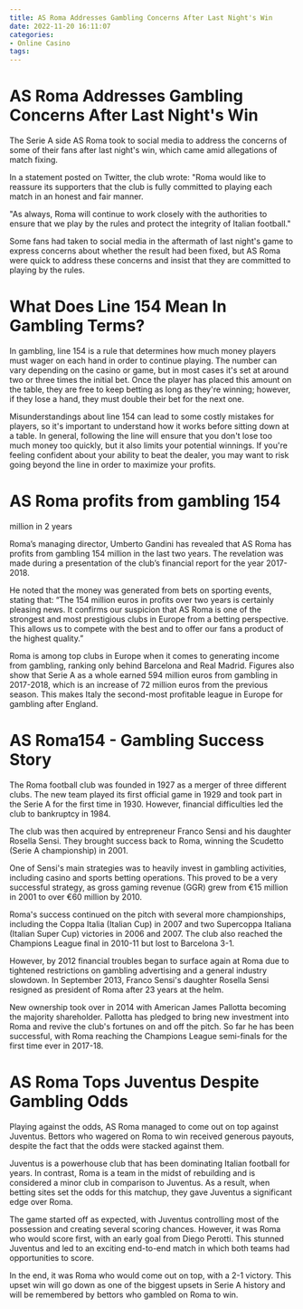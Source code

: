 ```yaml
---
title: AS Roma Addresses Gambling Concerns After Last Night's Win
date: 2022-11-20 16:11:07
categories:
- Online Casino
tags:
---
```



#  AS Roma Addresses Gambling Concerns After Last Night's Win

The Serie A side AS Roma took to social media to address the concerns of some of their fans after last night's win, which came amid allegations of match fixing.

In a statement posted on Twitter, the club wrote: "Roma would like to reassure its supporters that the club is fully committed to playing each match in an honest and fair manner.

"As always, Roma will continue to work closely with the authorities to ensure that we play by the rules and protect the integrity of Italian football."

Some fans had taken to social media in the aftermath of last night's game to express concerns about whether the result had been fixed, but AS Roma were quick to address these concerns and insist that they are committed to playing by the rules.

#  What Does Line 154 Mean In Gambling Terms?

In gambling, line 154 is a rule that determines how much money players must wager on each hand in order to continue playing. The number can vary depending on the casino or game, but in most cases it's set at around two or three times the initial bet. Once the player has placed this amount on the table, they are free to keep betting as long as they're winning; however, if they lose a hand, they must double their bet for the next one.

Misunderstandings about line 154 can lead to some costly mistakes for players, so it's important to understand how it works before sitting down at a table. In general, following the line will ensure that you don't lose too much money too quickly, but it also limits your potential winnings. If you're feeling confident about your ability to beat the dealer, you may want to risk going beyond the line in order to maximize your profits.

#  AS Roma profits from gambling 154

million in 2 years

Roma’s managing director, Umberto Gandini has revealed that AS Roma has profits from gambling 154 million in the last two years. The revelation was made during a presentation of the club’s financial report for the year 2017-2018.

He noted that the money was generated from bets on sporting events, stating that: “The 154 million euros in profits over two years is certainly pleasing news. It confirms our suspicion that AS Roma is one of the strongest and most prestigious clubs in Europe from a betting perspective. This allows us to compete with the best and to offer our fans a product of the highest quality.”

Roma is among top clubs in Europe when it comes to generating income from gambling, ranking only behind Barcelona and Real Madrid. Figures also show that Serie A as a whole earned 594 million euros from gambling in 2017-2018, which is an increase of 72 million euros from the previous season. This makes Italy the second-most profitable league in Europe for gambling after England.

#  AS Roma154 - Gambling Success Story

The Roma football club was founded in 1927 as a merger of three different clubs. The new team played its first official game in 1929 and took part in the Serie A for the first time in 1930. However, financial difficulties led the club to bankruptcy in 1984.

The club was then acquired by entrepreneur Franco Sensi and his daughter Rosella Sensi. They brought success back to Roma, winning the Scudetto (Serie A championship) in 2001.

One of Sensi's main strategies was to heavily invest in gambling activities, including casino and sports betting operations. This proved to be a very successful strategy, as gross gaming revenue (GGR) grew from €15 million in 2001 to over €60 million by 2010.

Roma's success continued on the pitch with several more championships, including the Coppa Italia (Italian Cup) in 2007 and two Supercoppa Italiana (Italian Super Cup) victories in 2006 and 2007. The club also reached the Champions League final in 2010-11 but lost to Barcelona 3-1.

However, by 2012 financial troubles began to surface again at Roma due to tightened restrictions on gambling advertising and a general industry slowdown. In September 2013, Franco Sensi's daughter Rosella Sensi resigned as president of Roma after 23 years at the helm.

New ownership took over in 2014 with American James Pallotta becoming the majority shareholder. Pallotta has pledged to bring new investment into Roma and revive the club's fortunes on and off the pitch. So far he has been successful, with Roma reaching the Champions League semi-finals for the first time ever in 2017-18.

#  AS Roma Tops Juventus Despite Gambling Odds

Playing against the odds, AS Roma managed to come out on top against Juventus. Bettors who wagered on Roma to win received generous payouts, despite the fact that the odds were stacked against them.

Juventus is a powerhouse club that has been dominating Italian football for years. In contrast, Roma is a team in the midst of rebuilding and is considered a minor club in comparison to Juventus. As a result, when betting sites set the odds for this matchup, they gave Juventus a significant edge over Roma.

The game started off as expected, with Juventus controlling most of the possession and creating several scoring chances. However, it was Roma who would score first, with an early goal from Diego Perotti. This stunned Juventus and led to an exciting end-to-end match in which both teams had opportunities to score.

In the end, it was Roma who would come out on top, with a 2-1 victory. This upset win will go down as one of the biggest upsets in Serie A history and will be remembered by bettors who gambled on Roma to win.